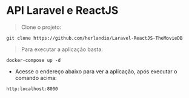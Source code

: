 # API Laravel e ReactJS

> Clone o projeto: <br>

```
git clone https://github.com/herlandio/Laravel-ReactJS-TheMovieDB
```

> Para executar a aplicação basta: <br>

```
docker-compose up -d
```
- Acesse o endereço abaixo para ver a aplicação, após executar o comando acima:

```
http:localhost:8000
```